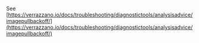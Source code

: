 See [https://verrazzano.io/docs/troubleshooting/diagnostictools/analysisadvice/imagepullbackoff/](https://verrazzano.io/docs/troubleshooting/diagnostictools/analysisadvice/imagepullbackoff/)
